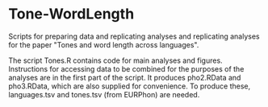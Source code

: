 # Tone-WordLength
Scripts for preparing data and replicating analyses and replicating analyses for the paper "Tones and word length across languages".

The script Tones.R contains code for main analyses and figures. Instructions for accessing data to be combined for the purposes of the analyses are in the first part of the script. It produces pho2.RData and pho3.RData, which are also supplied for convenience. To produce these, languages.tsv and tones.tsv (from EURPhon) are needed. 
